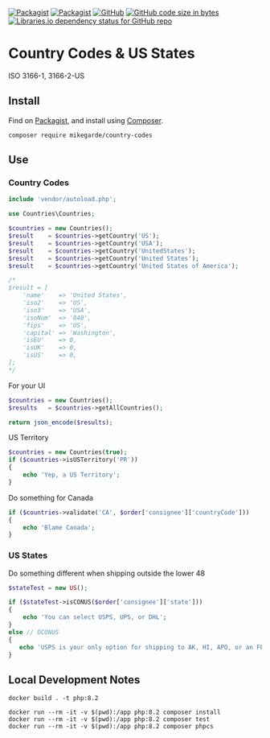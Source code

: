 [![Packagist](https://img.shields.io/packagist/dt/mikegarde/country-codes.svg)](https://packagist.org/packages/mikegarde/country-codes)
[![Packagist](https://img.shields.io/packagist/dd/mikegarde/country-codes.svg)](https://packagist.org/packages/mikegarde/country-codes)
[![GitHub](https://img.shields.io/github/license/mikegarde/country-codes.svg)](https://github.com/MikeGarde/country-codes)
[![GitHub code size in bytes](https://img.shields.io/github/languages/code-size/mikegarde/country-codes.svg)](https://github.com/MikeGarde/country-codes)
[![Libraries.io dependency status for GitHub repo](https://img.shields.io/librariesio/github/mikegarde/country-codes.svg)](http://bit.ly/2Yuoi8w)

# Country Codes & US States

ISO 3166-1, 3166-2-US

## Install

Find on [Packagist](https://packagist.org/packages/mikegarde/country-codes),
and install using [Composer](http://getcomposer.org).

```shell
composer require mikegarde/country-codes
```

## Use

### Country Codes

```php
include 'vendor/autoload.php';

use Countries\Countries;

$countries = new Countries();
$result    = $countries->getCountry('US');
$result    = $countries->getCountry('USA');
$result    = $countries->getCountry('UnitedStates');
$result    = $countries->getCountry('United States');
$result    = $countries->getCountry('United States of America');

/*
$result = [
    'name'    => 'United States',
    'iso2'    => 'US',
    'iso3'    => 'USA',
    'isoNum'  => '840',
    'fips'    => 'US',
    'capital' => 'Washington',
    'isEU'    => 0,
    'isUK'    => 0,
    'isUS'    => 0,
];
*/
```

For your UI

```php
$countries = new Countries();
$results   = $countries->getAllCountries();

return json_encode($results);
```

US Territory

```php
$countries = new Countries(true);
if ($countries->isUSTerritory('PR'))
{
    echo 'Yep, a US Territory';
}
```

Do something for Canada

```php
if ($countries->validate('CA', $order['consignee']['countryCode']))
{
    echo 'Blame Canada';
}
```

### US States

Do something different when shipping outside the lower 48

```php
$stateTest = new US();

if ($stateTest->isCONUS($order['consignee']['state']))
{
    echo 'You can select USPS, UPS, or DHL';
}
else // OCONUS
{
   echo 'USPS is your only option for shipping to AK, HI, APO, or an FPO address';
}
```

## Local Development Notes

```shell
docker build . -t php:8.2

docker run --rm -it -v $(pwd):/app php:8.2 composer install
docker run --rm -it -v $(pwd):/app php:8.2 composer test
docker run --rm -it -v $(pwd):/app php:8.2 composer phpcs
```
